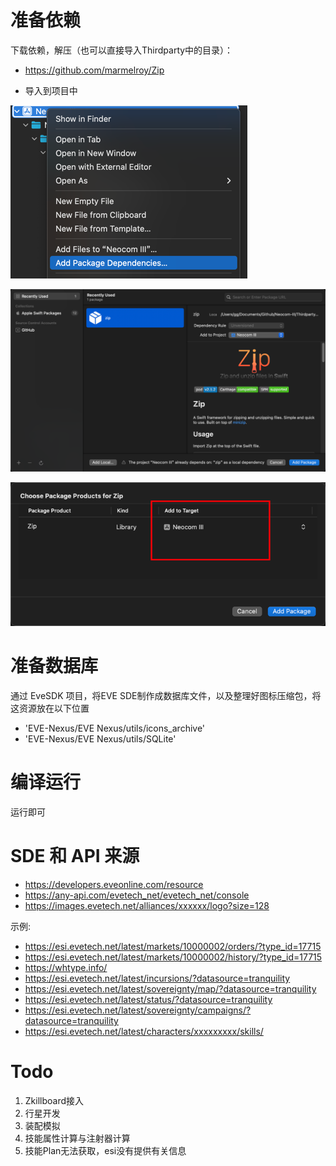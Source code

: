 # 准备依赖

下载依赖，解压（也可以直接导入Thirdparty中的目录）：
- https://github.com/marmelroy/Zip

- 导入到项目中

![img.png](img/img.png)

![img.png](img/img_1.png)

![img_2.png](img/img_2.png)

# 准备数据库

通过 EveSDK 项目，将EVE SDE制作成数据库文件，以及整理好图标压缩包，将这资源放在以下位置

- 'EVE-Nexus/EVE Nexus/utils/icons_archive'
- 'EVE-Nexus/EVE Nexus/utils/SQLite'

# 编译运行

运行即可

# SDE 和 API 来源

- https://developers.eveonline.com/resource
- https://any-api.com/evetech_net/evetech_net/console
- https://images.evetech.net/alliances/xxxxxx/logo?size=128

示例:

- https://esi.evetech.net/latest/markets/10000002/orders/?type_id=17715
- https://esi.evetech.net/latest/markets/10000002/history/?type_id=17715
- https://whtype.info/
- https://esi.evetech.net/latest/incursions/?datasource=tranquility
- https://esi.evetech.net/latest/sovereignty/map/?datasource=tranquility
- https://esi.evetech.net/latest/status/?datasource=tranquility
- https://esi.evetech.net/latest/sovereignty/campaigns/?datasource=tranquility
- https://esi.evetech.net/latest/characters/xxxxxxxxx/skills/

# Todo

1. Zkillboard接入
2. 行星开发
3. 装配模拟
4. 技能属性计算与注射器计算
5. 技能Plan无法获取，esi没有提供有关信息